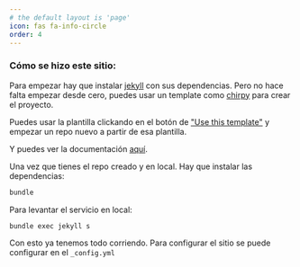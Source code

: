 ```yaml
---
# the default layout is 'page'
icon: fas fa-info-circle
order: 4
---
```


<!-- > Add Markdown syntax content to file `_tabs/about.md`{: .filepath } and it will show up on this page.
{: .prompt-tip } -->


### Cómo se hizo este sitio:

Para empezar hay que instalar [jekyll](https://jekyllrb.com/) con sus dependencias.
Pero no hace falta empezar desde cero, puedes usar un template como [chirpy](https://github.com/cotes2020/jekyll-theme-chirpy?tab=readme-ov-file) para crear el proyecto.

Puedes usar la plantilla clickando en el botón de ["Use this template"](https://github.com/cotes2020/chirpy-starter) y empezar un repo nuevo a partir de esa plantilla.

Y puedes ver la documentación [aquí](https://chirpy.cotes.page/posts/getting-started/).

Una vez que tienes el repo creado y en local. Hay que instalar las dependencias:

```bash
bundle
```

Para levantar el servicio en local:

```bash
bundle exec jekyll s
```

Con esto ya tenemos todo corriendo. Para configurar el sitio se puede configurar en el `_config.yml`